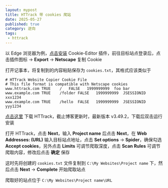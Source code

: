 ```yaml
---
layout: mypost
title: HTTrack 带 cookies 爬站
date: 2025-05-27
published: true
category: 逆向
tags: 
 - httrack
---
```


以 Edge 浏览器为例，[点击安装](https://microsoftedge.microsoft.com/addons/detail/cookieeditor/neaplmfkghagebokkhpjpoebhdledlfi) Cookie-Editor 插件，前往目标站点登录后，点击插件图标 → **Export** → **Netscape** 复制 Cookie

打开记事本，将复制到的内容粘贴保存为 `cookies.txt`，其格式应该类似于

```
# HTTrack Website Copier Cookie File
# This file format is compatible with Netscape cookies
www.httrack.com	TRUE	/	FALSE	1999999999	foo	bar
www.example.com	TRUE	/folder	FALSE	1999999999	JSESSIONID	xxx1234
www.example.com	TRUE	/hello	FALSE	1999999999	JSESSIONID	yyy1234
```

[点击这里](https://download.httrack.com/httrack-3.49.2.exe) 下载 HTTrack，截止博客更新时，最新版本 v3.49.2，下载后双击运行安装

打开 HTTrack，点击 **Next**，输入 **Project name** 后点击 **Next**，在 **Web Addresses: (URL)** 输入目标站点地址，点击 **Set options** → **Spider**，确保勾选 **Accept cookies**，另外点击 **Limits** 可调节爬取深度，点击 **Scan Rules** 可调节爬取内容，修改后点击 **确定** 保存

这时先将创建的 `cookies.txt` 文件复制到 `C:\My Websites\Project name` 下，然后点击 **Next** → **Complete** 开始爬取站点

爬取好的站点位于 `C:\My Websites\Project name\URL`

